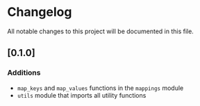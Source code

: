 # Changelog

All notable changes to this project will be documented in this file.

## [0.1.0]

### Additions

- `map_keys` and `map_values` functions in the `mappings` module
- `utils` module that imports all utility functions

[0.0.2]: https://github.com/James-Ansley/pipe-utils/compare/v0.0.1...v0.1.0
